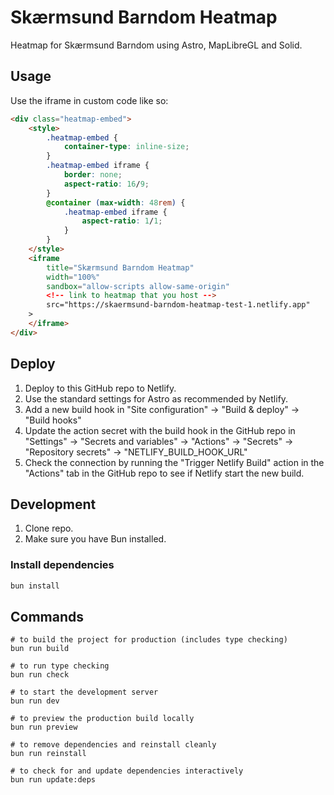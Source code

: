 # Skærmsund Barndom Heatmap

Heatmap for Skærmsund Barndom using Astro, MapLibreGL and Solid.

## Usage

Use the iframe in custom code like so:

```html
<div class="heatmap-embed">
    <style>
        .heatmap-embed {
            container-type: inline-size;
        }
        .heatmap-embed iframe {
            border: none;
            aspect-ratio: 16/9;
        }
        @container (max-width: 48rem) {
            .heatmap-embed iframe {
                aspect-ratio: 1/1;
            }
        }
    </style>
    <iframe
        title="Skærmsund Barndom Heatmap"
        width="100%"
        sandbox="allow-scripts allow-same-origin"
        <!-- link to heatmap that you host -->
        src="https://skaermsund-barndom-heatmap-test-1.netlify.app" 
    >
    </iframe>
</div>
```

## Deploy

1. Deploy to this GitHub repo to Netlify.
2. Use the standard settings for Astro as recommended by Netlify.
3. Add a new build hook in "Site configuration" -> "Build & deploy" -> "Build hooks"
4. Update the action secret with the build hook in the GitHub repo in "Settings" -> "Secrets and variables" -> "Actions" -> "Secrets" -> "Repository secrets" -> "NETLIFY_BUILD_HOOK_URL"
5. Check the connection by running the "Trigger Netlify Build" action in the "Actions" tab in the GitHub repo to see if Netlify start the new build.

## Development

1. Clone repo.
2. Make sure you have Bun installed.

### Install dependencies

```sh
bun install
```

## Commands

```
# to build the project for production (includes type checking)
bun run build

# to run type checking
bun run check

# to start the development server
bun run dev

# to preview the production build locally
bun run preview

# to remove dependencies and reinstall cleanly
bun run reinstall

# to check for and update dependencies interactively
bun run update:deps
```
